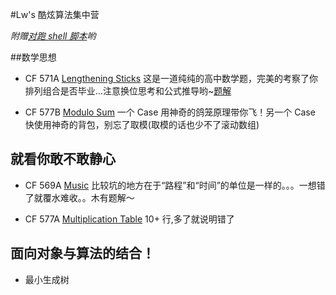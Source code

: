 #Lw's 酷炫算法集中营

*附赠[对跑 shell 脚本](./runAndRun.sh)哟*

##数学思想

* CF 571A [Lengthening Sticks](http://codeforces.com/contest/571/problem/A)  这是一道纯纯的高中数学题，完美的考察了你排列组合是否毕业…注意换位思考和公式推导哟~[题解](./CF_571A.md)

* CF 577B [Modulo Sum](http://codeforces.com/contest/577/problem/B) 一个 Case 用神奇的鸽笼原理带你飞！另一个 Case 快使用神奇的背包，别忘了取模(取模的话也少不了滚动数组)

## 就看你敢不敢静心

* CF 569A [Music](http://codeforces.com/contest/569/problem/A)  比较坑的地方在于“路程”和“时间”的单位是一样的。。。一想错了就覆水难收。。木有题解～

* CF 577A [Multiplication Table](http://codeforces.com/contest/577/problem/A) 10+ 行,多了就说明错了

## 面向对象与算法的结合！

* 最小生成树
